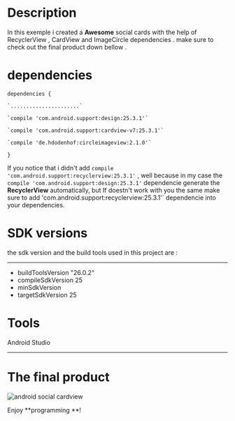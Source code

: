 # Description 
In this exemple i created a **Awesome** social cards with the help of RecyclerView , CardView and ImageCircle dependencies . make sure to check out the final product down bellow .  


# dependencies
`dependencies {`

    `......................`

    `compile 'com.android.support:design:25.3.1'`

    `compile 'com.android.support:cardview-v7:25.3.1'`
    
    `compile 'de.hdodenhof:circleimageview:2.1.0'`

`}`

If you notice that i didn't add `compile 'com.android.support:recyclerview:25.3.1'` , well because in my case the  `compile 'com.android.support:design:25.3.1'` dependencie  generate the **RecyclerView** automatically, but If doestn't work with you the same make sure to add 'com.android.support:recyclerview:25.3.1'` dependencie into your dependencies.

# SDK versions
the sdk version and the build tools used in this project are :
***
* buildToolsVersion "26.0.2"
* compileSdkVersion 25
* minSdkVersion 
* targetSdkVersion 25

# Tools
Android Studio
***
# The final product

![android social cardview](https://image.ibb.co/djfa86/android_social_cards.png)

Enjoy **programming **!



